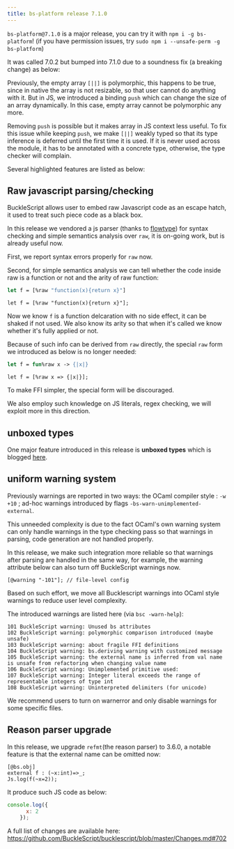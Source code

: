 ```yaml
---
title: bs-platform release 7.1.0
---
```


`bs-platform@7.1.0` is a major release, you can try it with `npm i -g bs-platform`!
(if you have permission issues, try `sudo npm i --unsafe-perm -g bs-platform`)

It was called 7.0.2 but bumped into 7.1.0 due to a soundness fix (a breaking change) as below:

Previously, the empty array `[||]` is polymorphic, this happens to be true, since in native the array is not resizable, so that user cannot do anything with it. But in JS, we introduced a binding `push` which can change the size of an array dynamically. In this case, empty array cannot be polymorphic any more.

Removing `push` is possible but it makes array in JS context less useful. To fix this issue while keeping `push`, we make `[||]` weakly typed so that its type inference is deferred until the first time it is used. If it is never used across the module, it has to be annotated with a concrete type, otherwise, the type checker will complain.

Several highlighted features are listed as below:

## Raw javascript parsing/checking

BuckleScript allows user to embed raw Javascript code as an escape hatch, it used to treat such piece code as a black box.

In this release we vendored a js parser (thanks to [flowtype](https://github.com/facebook/flow)) for syntax checking and simple semantics analysis over `raw`, it is on-going work, but is already useful now.

First, we report syntax errors properly for `raw` now.

Second, for simple semantics analysis we can tell whether the code inside raw is a function or not and the arity of raw function:

```ocaml
let f = [%raw "function(x){return x}"]
```
```reason
let f = [%raw "function(x){return x}"];
```

Now we know `f` is a function delcaration with no side effect, it can be shaked if not used. We also know its arity so that when it's called we know whether it's fully applied or not.

Because of such info can be derived from `raw` directly, the special `raw` form we introduced as below is no longer needed:

```ocaml
let f = fun%raw x -> {|x|}
```
```reason
let f = [%raw x => {|x|}];
```
To make FFI simpler, the special form will be discouraged.

We also employ such knowledge on JS literals, regex checking, we will exploit more in this direction.

## unboxed types 

One major feature introduced in this release is **unboxed types** which is blogged [here](https://bucklescript.github.io/blog/2019/12/20/release-7-02).


## uniform warning system

Previously warnings are reported in two ways:
the OCaml compiler style : `-w +10` ;
ad-hoc warnings introduced by flags `-bs-warn-unimplemented-external`.

This unneeded complexity is due to the fact OCaml's own warning system can only handle warnings in the type checking pass so that warnings in parsing, code generation are not handled properly.

In this release, we make such integration more reliable so that warnings after parsing are handled in the same way, for example, the warning attribute below can also turn off  BuckleScript warnings now.

```reason
[@warning "-101"]; // file-level config
```

Based on such effort, we move all Bucklescript warnings into OCaml style warnings to reduce user level complexity.

The introduced warnings are listed here (via `bsc -warn-help`):

```
101 BuckleScript warning: Unused bs attributes
102 BuckleScript warning: polymorphic comparison introduced (maybe unsafe)
103 BuckleScript warning: about fragile FFI definitions
104 BuckleScript warning: bs.deriving warning with customized message 
105 BuckleScript warning: the external name is inferred from val name is unsafe from refactoring when changing value name
106 BuckleScript warning: Unimplemented primitive used:
107 BuckleScript warning: Integer literal exceeds the range of representable integers of type int
108 BuckleScript warning: Uninterpreted delimiters (for unicode)
```

We recommend users to turn on warnerror and only disable warnings for some specific files.

## Reason parser upgrade

In this release, we upgrade `refmt`(the reason parser) to 3.6.0, a notable feature is that the external name can be omitted now:

```
[@bs.obj]
external f : (~x:int)=>_; 
Js.log(f(~x=2));
```
It produce such JS code as below:
```js
console.log({
      x: 2
    });

```

A full list of changes are available here: https://github.com/BuckleScript/bucklescript/blob/master/Changes.md#702
